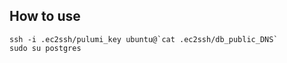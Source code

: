 ## How to use

```
ssh -i .ec2ssh/pulumi_key ubuntu@`cat .ec2ssh/db_public_DNS`
sudo su postgres
```